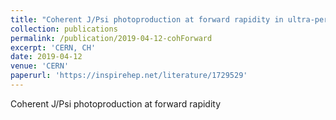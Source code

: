 ```yaml
---
title: "Coherent J/Psi photoproduction at forward rapidity in ultra-peripheral Pb-Pb collisions at 5.02 TeV "
collection: publications
permalink: /publication/2019-04-12-cohForward
excerpt: 'CERN, CH'
date: 2019-04-12
venue: 'CERN'
paperurl: 'https://inspirehep.net/literature/1729529'
---
```

Coherent J/Psi photoproduction at forward rapidity


<!-- <br/><img src='/images/book.jpeg'> -->
